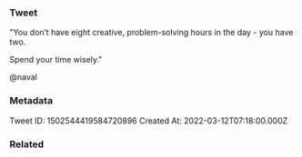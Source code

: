 ### Tweet
"You don’t have eight creative, problem-solving hours in the day - you have two. 

Spend your time wisely."

@naval

### Metadata
Tweet ID: 1502544419584720896
Created At: 2022-03-12T07:18:00.000Z

### Related

